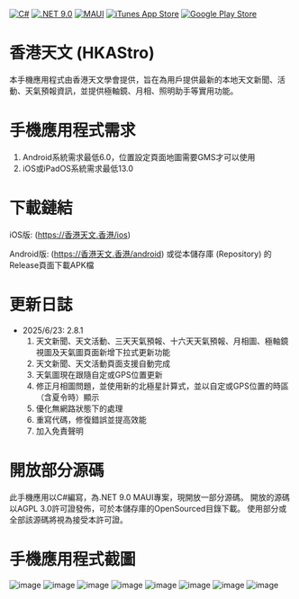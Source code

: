 [![C#](https://custom-icon-badges.demolab.com/badge/C%23-%23239120.svg?logo=cshrp&style=flat)](#) [![.NET 9.0](https://img.shields.io/badge/.NET%209.0-blue?style=flat&logo=dotnet)](#) [![MAUI](https://img.shields.io/badge/MAUI-purple?style=flat&logo=dotnet)](#) [![iTunes App Store](https://img.shields.io/itunes/v/526273487?style=flat&color=silver)](https://hkastro.hk/ios) [![Google Play Store](https://img.shields.io/endpoint?url=https%3A%2F%2Fplay.cuzi.workers.dev%2Fplay%3Fi%3Dcom.hkas.AstroApp%26gl%3DHK%26hl%3Den%26l%3DGoogle%2520Play%2520Store%26m%3D%24version)](https://hkastro.hk/android)

# 香港天文 (HKAStro)
本手機應用程式由香港天文學會提供，旨在為用戶提供最新的本地天文新聞、活動、天氣預報資訊，並提供極軸鏡、月相、照明助手等實用功能。

# 手機應用程式需求
1. Android系統需求最低6.0，位置設定頁面地圖需要GMS才可以使用
2. iOS或iPadOS系統需求最低13.0

# 下載鏈結
iOS版: (https://香港天文.香港/ios)

Android版: (https://香港天文.香港/android) 或從本儲存庫 (Repository) 的Release頁面下載APK檔

# 更新日誌
- 2025/6/23: 2.8.1
  1. 天文新聞、天文活動、三天天氣預報、十六天天氣預報、月相圖、極軸鏡視圖及天氣圖頁面新增下拉式更新功能
  2. 天文新聞、天文活動頁面支援自動完成
  3. 天氣圖現在跟隨自定或GPS位置更新
  4. 修正月相圖問題，並使用新的北極星計算式，並以自定或GPS位置的時區（含夏令時）顯示
  5. 優化無網路狀態下的處理
  6. 重寫代碼，修復錯誤並提高效能
  7. 加入免責聲明

# 開放部分源碼
此手機應用以C#編寫，為.NET 9.0 MAUI專案，現開放一部分源碼。
開放的源碼以AGPL 3.0許可證發佈，可於本儲存庫的OpenSourced目錄下載。
使用部分或全部該源碼將視為接受本許可證。

# 手機應用程式截圖 
![image](screenshots/iOS/IMG_4191.PNG) ![image](screenshots/iOS/IMG_4171.PNG) 
![image](screenshots/iOS/IMG_4172.PNG) ![image](screenshots/iOS/IMG_4174.PNG) 
![image](screenshots/iOS/IMG_4177.PNG) ![image](screenshots/iOS/IMG_4178.PNG) 
![image](screenshots/iOS/IMG_4181.PNG) ![image](screenshots/iOS/IMG_4197.PNG)

